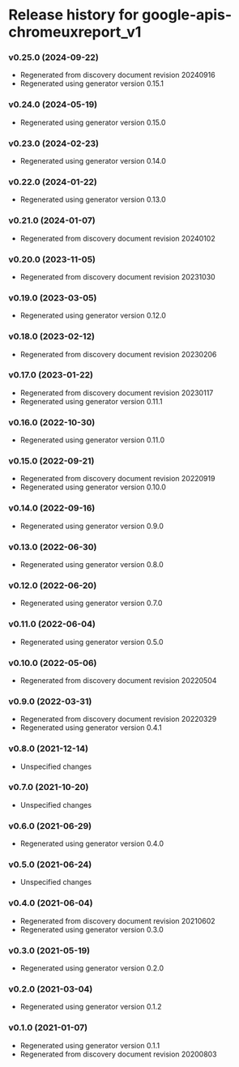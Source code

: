 # Release history for google-apis-chromeuxreport_v1

### v0.25.0 (2024-09-22)

* Regenerated from discovery document revision 20240916
* Regenerated using generator version 0.15.1

### v0.24.0 (2024-05-19)

* Regenerated using generator version 0.15.0

### v0.23.0 (2024-02-23)

* Regenerated using generator version 0.14.0

### v0.22.0 (2024-01-22)

* Regenerated using generator version 0.13.0

### v0.21.0 (2024-01-07)

* Regenerated from discovery document revision 20240102

### v0.20.0 (2023-11-05)

* Regenerated from discovery document revision 20231030

### v0.19.0 (2023-03-05)

* Regenerated using generator version 0.12.0

### v0.18.0 (2023-02-12)

* Regenerated from discovery document revision 20230206

### v0.17.0 (2023-01-22)

* Regenerated from discovery document revision 20230117
* Regenerated using generator version 0.11.1

### v0.16.0 (2022-10-30)

* Regenerated using generator version 0.11.0

### v0.15.0 (2022-09-21)

* Regenerated from discovery document revision 20220919
* Regenerated using generator version 0.10.0

### v0.14.0 (2022-09-16)

* Regenerated using generator version 0.9.0

### v0.13.0 (2022-06-30)

* Regenerated using generator version 0.8.0

### v0.12.0 (2022-06-20)

* Regenerated using generator version 0.7.0

### v0.11.0 (2022-06-04)

* Regenerated using generator version 0.5.0

### v0.10.0 (2022-05-06)

* Regenerated from discovery document revision 20220504

### v0.9.0 (2022-03-31)

* Regenerated from discovery document revision 20220329
* Regenerated using generator version 0.4.1

### v0.8.0 (2021-12-14)

* Unspecified changes

### v0.7.0 (2021-10-20)

* Unspecified changes

### v0.6.0 (2021-06-29)

* Regenerated using generator version 0.4.0

### v0.5.0 (2021-06-24)

* Unspecified changes

### v0.4.0 (2021-06-04)

* Regenerated from discovery document revision 20210602
* Regenerated using generator version 0.3.0

### v0.3.0 (2021-05-19)

* Regenerated using generator version 0.2.0

### v0.2.0 (2021-03-04)

* Regenerated using generator version 0.1.2

### v0.1.0 (2021-01-07)

* Regenerated using generator version 0.1.1
* Regenerated from discovery document revision 20200803

